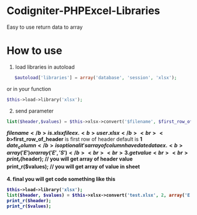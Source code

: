 # Codigniter-PHPExcel-Libraries
Easy to use return data to array

<h1>How to use</h1>

1. load libraries in autoload
```php
   $autoload['libraries'] = array('database', 'session', 'xlsx');
```
or in your function 
```php
$this->load->library('xlsx');
```
2. send parameter
```php
list($header,$values) = $this->xlsx->convert('$filename', $first_row_of_header, $date_column);
```
<b>$filename</b> is .xlsx file ex. <b>user.xlsx</b> <br>
<b>$first_row_of_header</b> is first row of header default is <b>1</b> <br>
<b>$date_column</b> is optional it's array of column have date data ex.<b> array('E') or array('E','S') </b><br><br>
3. get value <br><br>
print_r($header); // you will get array of header value <br>
print_r($values); // you will get array of value in sheet<br><br>
4. final you will get code something like this
```php
$this->load->library('xlsx'); 
list($header, $values) = $this->xlsx->convert('test.xlsx', 2, array('E','S')); 
print_r($header); 
print_r($values); 
```

